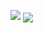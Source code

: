 

![](https://media.giphy.com/media/Zg7clvqHE3CdW/source.gif)
<img align="center" src="https://github-readme-stats.vercel.app/api?username=victorbgh&theme=dracula&show_icons=true" />
